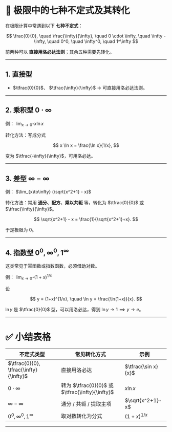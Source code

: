 
# 🌟 极限中的七种不定式及其转化

在极限计算中常遇到以下 **七种不定式**：

$$
\frac{0}{0}, \quad \frac{\infty}{\infty}, \quad 0 \cdot \infty, \quad \infty - \infty, \quad 0^0, \quad \infty^0, \quad 1^\infty
$$

前两种可以 **直接用洛必达法则**；其余五种需要先转化。

---

## **1. 直接型**

* $\tfrac{0}{0}$、 $\tfrac{\infty}{\infty}$
  → 可直接用洛必达法则。

---

## **2. 乘积型 $0 \cdot \infty$**

例： $\lim_{x\to 0^+} x \ln x$

转化方法：写成分式

$$
x \ln x = \frac{\ln x}{1/x},
$$

变为 $\tfrac{-\infty}{\infty}$，可用洛必达。

---

## **3. 差型 $\infty - \infty$**

例： $\lim_{x\to\infty} (\sqrt{x^2+1} - x)$

转化方法：常用 **通分、配方、乘以共轭** 等，转化为 $\tfrac{0}{0}$ 或 $\tfrac{\infty}{\infty}$。

$$
\sqrt{x^2+1} - x = \frac{1}{\sqrt{x^2+1}+x}.
$$

于是极限为 0。

---

## **4. 指数型 $0^0, \infty^0, 1^\infty$**

这类常见于幂函数或指数函数，必须借助对数。

例： $\lim_{x\to 0^+} (1+x)^{1/x}$

设

$$
y = (1+x)^{1/x}, \quad \ln y = \frac{\ln(1+x)}{x}.
$$

$\ln y$ 是 $\tfrac{0}{0}$ 型，可以用洛必达，得到 $\ln y \to 1 \implies y \to e$。

---

# ✅ 小结表格

| 不定式类型                                  | 常见转化方式                                       | 示例                  |
| -------------------------------------- | -------------------------------------------- | ------------------- |
| $\tfrac{0}{0}, \tfrac{\infty}{\infty}$ | 直接用洛必达                                       | $\tfrac{\sin x}{x}$ |
| $0 \cdot \infty$                       | 转为 $\tfrac{0}{0}$ 或 $\tfrac{\infty}{\infty}$ | $x \ln x$           |
| $\infty - \infty$                      | 通分 / 共轭 / 提取主项                               | $\sqrt{x^2+1}-x$    |
| $0^0, \infty^0, 1^\infty$              | 取对数转化为分式                                     | $(1+x)^{1/x}$       |

---


